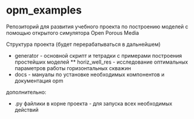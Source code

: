# opm_examples
Репозиторий для развития учебного проекта по построению моделей с помощью открытого симулятора Open Porous Media

Структура проекта (будет перерабатываться в дальнейшем)

* generator - основной скрипт и тетрадки с примерами построения простейших моделей
** horiz_well_res - исследование оптимальных параметров работы горизонтальных скважин
* docs - мануалы по установке необходимых компонентов и документация opm

дополнительно:

* .py файлики в корне проекта - для запуска всех необходимых действий
